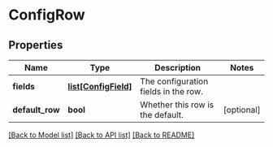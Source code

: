 # ConfigRow

## Properties
Name | Type | Description | Notes
------------ | ------------- | ------------- | -------------
**fields** | [**list[ConfigField]**](ConfigField.md) | The configuration fields in the row. | 
**default_row** | **bool** | Whether this row is the default. | [optional] 

[[Back to Model list]](../README.md#documentation-for-models) [[Back to API list]](../README.md#documentation-for-api-endpoints) [[Back to README]](../README.md)


